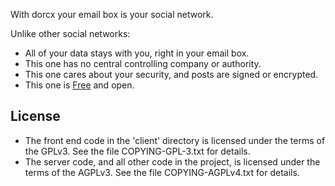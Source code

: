 With dorcx your email box is your social network.

Unlike other social networks:

 * All of your data stays with you, right in your email box.
 * This one has no central controlling company or authority.
 * This one cares about your security, and posts are signed or encrypted.
 * This one is [Free](http://en.wikipedia.org/wiki/Free_software) and open.

License
-------

 * The front end code in the 'client' directory is licensed under the terms of the GPLv3. See the file COPYING-GPL-3.txt for details.
 * The server code, and all other code in the project, is licensed under the terms of the AGPLv3. See the file COPYING-AGPLv4.txt for details.
